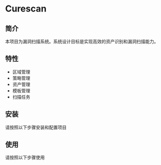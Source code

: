 # Curescan

## 简介

本项目为漏洞扫描系统。系统设计目标是实现高效的资产识别和漏洞扫描能力。

## 特性

- 区域管理
- 策略管理
- 资产管理
- 模板管理
- 扫描任务

## 安装

请按照以下步骤安装和配置项目

## 使用

请按照以下步骤使用